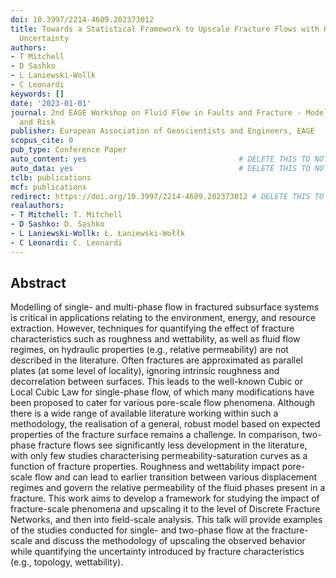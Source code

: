 ```yaml
---
doi: 10.3997/2214-4609.202373012
title: Towards a Statistical Framework to Upscale Fracture Flows with Quantifiable
  Uncertainty
authors:
- T Mitchell
- D Sashko
- L Laniewski-Wollk
- C Leonardi
keywords: []
date: '2023-01-01'
journal: 2nd EAGE Workshop on Fluid Flow in Faults and Fracture - Modelling, Uncertainty
  and Risk
publisher: European Association of Geoscientists and Engineers, EAGE
scopus_cite: 0
pub_type: Conference Paper
auto_content: yes                                  # DELETE THIS TO NOT AUTO GENERATE CONTENT
auto_data: yes                                     # DELETE THIS TO NOT AUTO GENERATE METADATA
tclb: publications
mcf: publications
redirect: https://doi.org/10.3997/2214-4609.202373012 # DELETE THIS TO NOT REDIRECT
realauthors:
- T Mitchell: T. Mitchell
- D Sashko: D. Sashko
- L Laniewski-Wollk: Ł. Łaniewski-Wołłk
- C Leonardi: C. Leonardi
---
```



## Abstract
Modelling of single- and multi-phase flow in fractured subsurface systems is critical in applications relating to the environment, energy, and resource extraction. However, techniques for quantifying the effect of fracture characteristics such as roughness and wettability, as well as fluid flow regimes, on hydraulic properties (e.g., relative permeability) are not described in the literature. Often fractures are approximated as parallel plates (at some level of locality), ignoring intrinsic roughness and decorrelation between surfaces. This leads to the well-known Cubic or Local Cubic Law for single-phase flow, of which many modifications have been proposed to cater for various pore-scale flow phenomena. Although there is a wide range of available literature working within such a methodology, the realisation of a general, robust model based on expected properties of the fracture surface remains a challenge. In comparison, two-phase fracture flows see significantly less development in the literature, with only few studies characterising permeability-saturation curves as a function of fracture properties. Roughness and wettability impact pore-scale flow and can lead to earlier transition between various displacement regimes and govern the relative permeability of the fluid phases present in a fracture. This work aims to develop a framework for studying the impact of fracture-scale phenomena and upscaling it to the level of Discrete Fracture Networks, and then into field-scale analysis. This talk will provide examples of the studies conducted for single- and two-phase flow at the fracture-scale and discuss the methodology of upscaling the observed behavior while quantifying the uncertainty introduced by fracture characteristics (e.g., topology, wettability).
